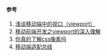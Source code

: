

#### 参考
1. [浅谈移动端中的视口（viewport）](https://juejin.im/post/5bb6c62be51d450e47142c60)
2. [移动前端开发之viewport的深入理解](https://www.cnblogs.com/2050/p/3877280.html)
3. [你真的了解css像素吗](https://juejin.im/post/5b95a8186fb9a05cd7772455)
4. [移动端适配总结](https://juejin.im/post/5ee5e5cd51882557525a8d69?utm_source=gold_browser_extension)
